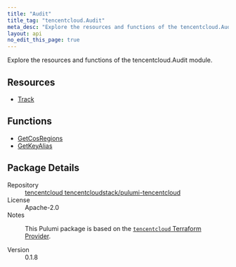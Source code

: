 ```yaml
---
title: "Audit"
title_tag: "tencentcloud.Audit"
meta_desc: "Explore the resources and functions of the tencentcloud.Audit module."
layout: api
no_edit_this_page: true
---
```


<!-- WARNING: this file was generated by Pulumi Docs Generator. -->
<!-- Do not edit by hand unless you're certain you know what you are doing! -->

Explore the resources and functions of the tencentcloud.Audit module.

<h2 id="resources">Resources</h2>
<ul class="api">
    <li><a href="track/" title="Track"><span class="api-symbol api-symbol--resource"></span>Track</a></li>
</ul>

<h2 id="functions">Functions</h2>
<ul class="api">
    <li><a href="getcosregions/" title="GetCosRegions"><span class="api-symbol api-symbol--function"></span>GetCosRegions</a></li>
    <li><a href="getkeyalias/" title="GetKeyAlias"><span class="api-symbol api-symbol--function"></span>GetKeyAlias</a></li>
</ul>

<h2 id="package-details">Package Details</h2>
<dl class="package-details">
	<dt>Repository</dt>
	<dd><a href="https://github.com/tencentcloudstack/pulumi-tencentcloud">tencentcloud tencentcloudstack/pulumi-tencentcloud</a></dd>
	<dt>License</dt>
	<dd>Apache-2.0</dd>
	<dt>Notes</dt>
	<dd><p>This Pulumi package is based on the <a href="https://github.com/tencentcloudstack/terraform-provider-tencentcloud"><code>tencentcloud</code> Terraform Provider</a>.</p>
</dd>
	<dt>Version</dt>
	<dd>0.1.8</dd>
</dl>

